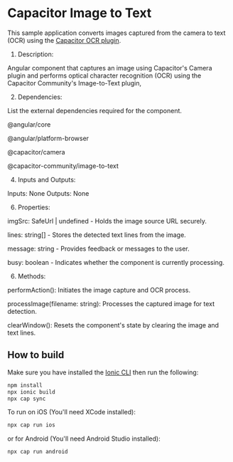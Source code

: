 # Capacitor Image to Text

This sample application converts images captured from the camera to text (OCR) using the [Capacitor OCR plugin](https://github.com/dtarnawsky/capacitor-ocr).



1. Description:

Angular component that captures an image using Capacitor's Camera plugin and performs optical character recognition (OCR) using the Capacitor Community's Image-to-Text plugin, 

2. Dependencies:


List the external dependencies required for the component.

@angular/core

@angular/platform-browser

@capacitor/camera

@capacitor-community/image-to-text

4. Inputs and Outputs:

Inputs: None
Outputs: None

6. Properties:

imgSrc: SafeUrl | undefined - Holds the image source URL securely.

lines: string[] - Stores the detected text lines from the image.

message: string - Provides feedback or messages to the user.

busy: boolean - Indicates whether the component is currently processing.

6. Methods:

performAction(): Initiates the image capture and OCR process.

processImage(filename: string): Processes the captured image for text detection.

clearWindow(): Resets the component's state by clearing the image and text lines.







## How to build

Make sure you have installed the [Ionic CLI](https://ionicframework.com/docs/cli) then run the following:
```bash
npm install
npx ionic build
npx cap sync
```

To run on iOS (You'll need XCode installed):
```bash
npx cap run ios
```

or for Android (You'll need Android Studio installed):
```bash
npx cap run android
```
